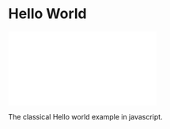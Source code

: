 # Hello World

![helloWorld.js](helloWorld.js "Hello world")

The classical Hello world example in javascript.